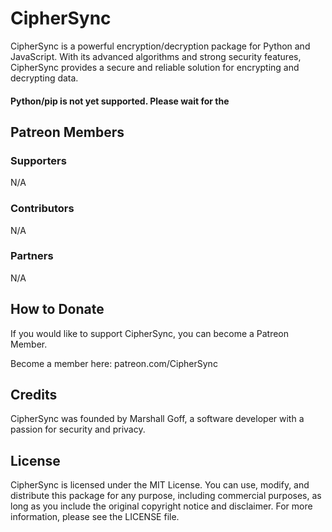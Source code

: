 # CipherSync

CipherSync is a powerful encryption/decryption package for Python and JavaScript. With its advanced algorithms and strong security features, CipherSync provides a secure and reliable solution for encrypting and decrypting data.

#### Python/pip is not yet supported. Please wait for the 

## Patreon Members

### Supporters

N/A

### Contributors

N/A

### Partners

N/A

## How to Donate

If you would like to support CipherSync, you can become a Patreon Member.

Become a member here: patreon.com/CipherSync

## Credits

CipherSync was founded by Marshall Goff, a software developer with a passion for security and privacy.

## License

CipherSync is licensed under the MIT License. You can use, modify, and distribute this package for any purpose, including commercial purposes, as long as you include the original copyright notice and disclaimer. For more information, please see the LICENSE file.
